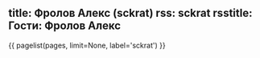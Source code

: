 title: Фролов Алекс (sckrat)
rss: sckrat
rsstitle: Гости: Фролов Алекс
---

{{ pagelist(pages, limit=None, label='sckrat') }}
